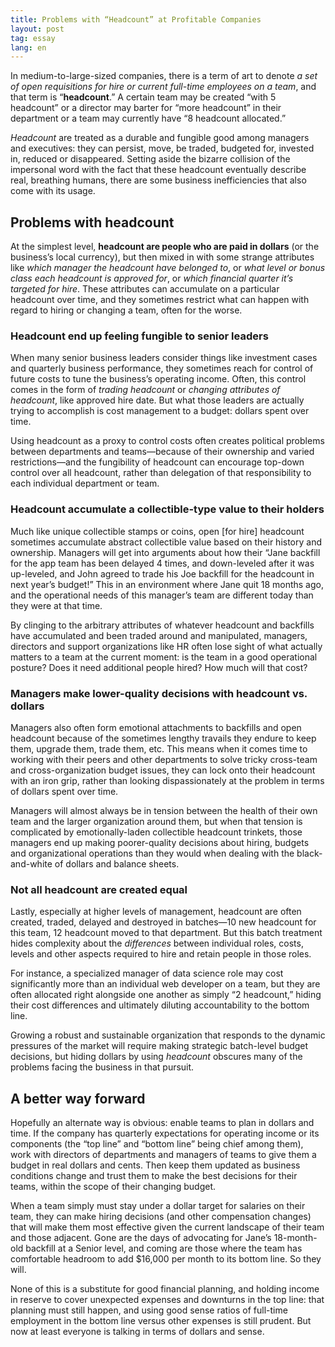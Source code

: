```yaml
---
title: Problems with “Headcount” at Profitable Companies
layout: post
tag: essay
lang: en
---
```


In medium-to-large-sized companies, there is a term of art to denote _a set of
open requisitions for hire or current full-time employees on a team_, and that
term is “**headcount**.” A certain team may be created “with 5 headcount” or a
director may barter for “more headcount” in their department or a team may
currently have “8 headcount allocated.”

_Headcount_ are treated as a durable and fungible good among managers and
executives: they can persist, move, be traded, budgeted for, invested in,
reduced or disappeared. Setting aside the bizarre collision of the impersonal
word with the fact that these headcount eventually describe real, breathing
humans, there are some business inefficiencies that also come with its usage.

## Problems with headcount
At the simplest level, **headcount are people who are paid in dollars** (or the
business’s local currency), but then mixed in with some strange attributes like
_which manager the headcount have belonged to_, or _what level or bonus class
each headcount is approved for_, or _which financial quarter it’s targeted for
hire_. These attributes can accumulate on a particular headcount over time, and
they sometimes restrict what can happen with regard to hiring or changing a
team, often for the worse.

### Headcount end up feeling fungible to senior leaders
When many senior business leaders consider things like investment cases and
quarterly business performance, they sometimes reach for control of future costs
to tune the business’s operating income. Often, this control comes in the form
of _trading headcount_ or _changing attributes of headcount_, like approved hire
date. But what those leaders are actually trying to accomplish is cost
management to a budget: dollars spent over time.

Using headcount as a proxy to control costs often creates political problems
between departments and teams—because of their ownership and varied
restrictions—and the fungibility of headcount can encourage top-down control
over all headcount, rather than delegation of that responsibility to each
individual department or team.

### Headcount accumulate a collectible-type value to their holders
Much like unique collectible stamps or coins, open [for hire] headcount
sometimes accumulate abstract collectible value based on their history and
ownership. Managers will get into arguments about how their “Jane backfill for
the app team has been delayed 4 times, and down-leveled after it was up-leveled,
and John agreed to trade his Joe backfill for the headcount in next year’s
budget!” This in an environment where Jane quit 18 months ago, and the
operational needs of this manager’s team are different today than they were at
that time.

By clinging to the arbitrary attributes of whatever headcount and backfills have
accumulated and been traded around and manipulated, managers, directors and
support organizations like HR often lose sight of what actually matters to a
team at the current moment: is the team in a good operational posture? Does it
need additional people hired? How much will that cost?

### Managers make lower-quality decisions with headcount vs. dollars
Managers also often form emotional attachments to backfills and open headcount
because of the sometimes lengthy travails they endure to keep them, upgrade
them, trade them, etc. This means when it comes time to working with their peers
and other departments to solve tricky cross-team and cross-organization budget
issues, they can lock onto their headcount with an iron grip, rather than
looking dispassionately at the problem in terms of dollars spent over time.

Managers will almost always be in tension between the health of their own team
and the larger organization around them, but when that tension is complicated by
emotionally-laden collectible headcount trinkets, those managers end up making
poorer-quality decisions about hiring, budgets and organizational operations
than they would when dealing with the black-and-white of dollars and balance
sheets.

### Not all headcount are created equal
Lastly, especially at higher levels of management, headcount are often created,
traded, delayed and destroyed in batches—10 new headcount for this team, 12
headcount moved to that department. But this batch treatment hides complexity
about the _differences_ between individual roles, costs, levels and other
aspects required to hire and retain people in those roles.

For instance, a specialized manager of data science role may cost significantly
more than an individual web developer on a team, but they are often allocated
right alongside one another as simply “2 headcount,” hiding their cost
differences and ultimately diluting accountability to the bottom line.

Growing a robust and sustainable organization that responds to the dynamic
pressures of the market will require making strategic batch-level budget
decisions, but hiding dollars by using _headcount_ obscures many of the problems
facing the business in that pursuit.

## A better way forward
Hopefully an alternate way is obvious: enable teams to plan in dollars and time.
If the company has quarterly expectations for operating income or its components
(the “top line” and “bottom line” being chief among them), work with directors
of departments and managers of teams to give them a budget in real dollars and
cents. Then keep them updated as business conditions change and trust them to
make the best decisions for their teams, within the scope of their changing
budget.

When a team simply must stay under a dollar target for salaries on their team,
they can make hiring decisions (and other compensation changes) that will make
them most effective given the current landscape of their team and those
adjacent. Gone are the days of advocating for Jane’s 18-month-old backfill at a
Senior level, and coming are those where the team has comfortable headroom to
add $16,000 per month to its bottom line. So they will.

None of this is a substitute for good financial planning, and holding income in
reserve to cover unexpected expenses and downturns in the top line: that
planning must still happen, and using good sense ratios of full-time employment
in the bottom line versus other expenses is still prudent. But now at least
everyone is talking in terms of dollars and sense.
